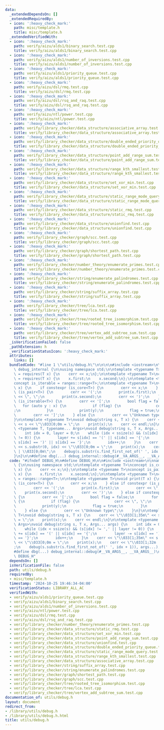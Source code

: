 ```yaml
---
data:
  _extendedDependsOn: []
  _extendedRequiredBy:
  - icon: ':heavy_check_mark:'
    path: misc/template.h
    title: misc/template.h
  _extendedVerifiedWith:
  - icon: ':heavy_check_mark:'
    path: verify/aizu/alds1/binary_search.test.cpp
    title: verify/aizu/alds1/binary_search.test.cpp
  - icon: ':heavy_check_mark:'
    path: verify/aizu/alds1/number_of_inversions.test.cpp
    title: verify/aizu/alds1/number_of_inversions.test.cpp
  - icon: ':heavy_check_mark:'
    path: verify/aizu/alds1/priority_queue.test.cpp
    title: verify/aizu/alds1/priority_queue.test.cpp
  - icon: ':heavy_check_mark:'
    path: verify/aizu/dsl/rmq.test.cpp
    title: verify/aizu/dsl/rmq.test.cpp
  - icon: ':heavy_check_mark:'
    path: verify/aizu/dsl/rsq_and_raq.test.cpp
    title: verify/aizu/dsl/rsq_and_raq.test.cpp
  - icon: ':heavy_check_mark:'
    path: verify/aizu/ntl/power.test.cpp
    title: verify/aizu/ntl/power.test.cpp
  - icon: ':heavy_check_mark:'
    path: verify/library_checker/data_structure/associative_array.test.cpp
    title: verify/library_checker/data_structure/associative_array.test.cpp
  - icon: ':heavy_check_mark:'
    path: verify/library_checker/data_structure/double_ended_priority_queue.test.cpp
    title: verify/library_checker/data_structure/double_ended_priority_queue.test.cpp
  - icon: ':heavy_check_mark:'
    path: verify/library_checker/data_structure/point_add_range_sum.test.cpp
    title: verify/library_checker/data_structure/point_add_range_sum.test.cpp
  - icon: ':heavy_check_mark:'
    path: verify/library_checker/data_structure/range_kth_smallest.test.cpp
    title: verify/library_checker/data_structure/range_kth_smallest.test.cpp
  - icon: ':heavy_check_mark:'
    path: verify/library_checker/data_structure/set_xor_min.test.cpp
    title: verify/library_checker/data_structure/set_xor_min.test.cpp
  - icon: ':heavy_check_mark:'
    path: verify/library_checker/data_structure/static_range_mode_query.test.cpp
    title: verify/library_checker/data_structure/static_range_mode_query.test.cpp
  - icon: ':heavy_check_mark:'
    path: verify/library_checker/data_structure/static_rmq.test.cpp
    title: verify/library_checker/data_structure/static_rmq.test.cpp
  - icon: ':heavy_check_mark:'
    path: verify/library_checker/data_structure/unionfind.test.cpp
    title: verify/library_checker/data_structure/unionfind.test.cpp
  - icon: ':heavy_check_mark:'
    path: verify/library_checker/graph/scc.test.cpp
    title: verify/library_checker/graph/scc.test.cpp
  - icon: ':heavy_check_mark:'
    path: verify/library_checker/graph/shortest_path.test.cpp
    title: verify/library_checker/graph/shortest_path.test.cpp
  - icon: ':heavy_check_mark:'
    path: verify/library_checker/number_theory/enumerate_primes.test.cpp
    title: verify/library_checker/number_theory/enumerate_primes.test.cpp
  - icon: ':heavy_check_mark:'
    path: verify/library_checker/string/enumerate_palindromes.test.cpp
    title: verify/library_checker/string/enumerate_palindromes.test.cpp
  - icon: ':heavy_check_mark:'
    path: verify/library_checker/string/suffix_array.test.cpp
    title: verify/library_checker/string/suffix_array.test.cpp
  - icon: ':heavy_check_mark:'
    path: verify/library_checker/tree/lca.test.cpp
    title: verify/library_checker/tree/lca.test.cpp
  - icon: ':heavy_check_mark:'
    path: verify/library_checker/tree/rooted_tree_isomorphism.test.cpp
    title: verify/library_checker/tree/rooted_tree_isomorphism.test.cpp
  - icon: ':heavy_check_mark:'
    path: verify/library_checker/tree/vertex_add_subtree_sum.test.cpp
    title: verify/library_checker/tree/vertex_add_subtree_sum.test.cpp
  _isVerificationFailed: false
  _pathExtension: h
  _verificationStatusIcon: ':heavy_check_mark:'
  attributes:
    links: []
  bundledCode: "#line 1 \"utils/debug.h\"\n\n\n\n#include <iostream>\n\nnamespace\
    \ debug_internal {\n\nusing namespace std;\n\ntemplate <typename T>\nconcept is_core\
    \ = requires(T x) {\n    cerr << x;\n};\n\ntemplate <typename T>\nconcept is_pair\
    \ = requires(T x) {\n    x.first;\n    x.second;\n};\n\ntemplate <typename T>\n\
    concept is_iterable = ranges::range<T>;\n\ntemplate <typename T>\nvoid print(T\
    \ x) {\n    if constexpr (is_core<T>) {\n        cerr << x;\n    } else if constexpr\
    \ (is_pair<T>) {\n        cerr << '(';\n        print(x.first);\n        cerr\
    \ << \", \";\n        print(x.second);\n        cerr << ')';\n    } else if constexpr\
    \ (is_iterable<T>) {\n        cerr << '[';\n        bool flag = false;\n     \
    \   for (auto y : x) {\n            if (flag) {\n                cerr << \", \"\
    ;\n            }\n            print(y);\n            flag = true;\n        }\n\
    \        cerr << ']';\n    } else {\n        cerr << \"Unknown type\";\n    }\n\
    }\n\ntemplate <typename T>\nvoid debug(string s, T x) {\n    cerr << \"\\033[1;35m\"\
    \ << s << \"\\033[0;0m = \";\n    print(x);\n    cerr << endl;\n}\n\ntemplate\
    \ <typename T, typename... Args>\nvoid debug(string s, T x, Args... args) {\n\
    \    int idx = 0, layer = 0;\n    while (idx < ssize(s) && (s[idx] != ',' || layer\
    \ != 0)) {\n        layer += s[idx] == '(' || s[idx] == '{';\n        layer -=\
    \ s[idx] == ')' || s[idx] == '}';\n        idx++;\n    }\n    cerr << \"\\033[1;35m\"\
    \ << s.substr(0, idx) << \"\\033[0;0m = \";\n    print(x);\n    cerr << \"\\033[1;32m\
    \ | \\033[0;0m\";\n    debug(s.substr(s.find_first_not_of(' ', idx + 1)), args...);\n\
    }\n}\n\n#define dbg(...) debug_internal::debug(#__VA_ARGS__, __VA_ARGS__)\n\n\n"
  code: "#ifndef DEBUG_H\n#define DEBUG_H\n\n#include <iostream>\n\nnamespace debug_internal\
    \ {\n\nusing namespace std;\n\ntemplate <typename T>\nconcept is_core = requires(T\
    \ x) {\n    cerr << x;\n};\n\ntemplate <typename T>\nconcept is_pair = requires(T\
    \ x) {\n    x.first;\n    x.second;\n};\n\ntemplate <typename T>\nconcept is_iterable\
    \ = ranges::range<T>;\n\ntemplate <typename T>\nvoid print(T x) {\n    if constexpr\
    \ (is_core<T>) {\n        cerr << x;\n    } else if constexpr (is_pair<T>) {\n\
    \        cerr << '(';\n        print(x.first);\n        cerr << \", \";\n    \
    \    print(x.second);\n        cerr << ')';\n    } else if constexpr (is_iterable<T>)\
    \ {\n        cerr << '[';\n        bool flag = false;\n        for (auto y : x)\
    \ {\n            if (flag) {\n                cerr << \", \";\n            }\n\
    \            print(y);\n            flag = true;\n        }\n        cerr << ']';\n\
    \    } else {\n        cerr << \"Unknown type\";\n    }\n}\n\ntemplate <typename\
    \ T>\nvoid debug(string s, T x) {\n    cerr << \"\\033[1;35m\" << s << \"\\033[0;0m\
    \ = \";\n    print(x);\n    cerr << endl;\n}\n\ntemplate <typename T, typename...\
    \ Args>\nvoid debug(string s, T x, Args... args) {\n    int idx = 0, layer = 0;\n\
    \    while (idx < ssize(s) && (s[idx] != ',' || layer != 0)) {\n        layer\
    \ += s[idx] == '(' || s[idx] == '{';\n        layer -= s[idx] == ')' || s[idx]\
    \ == '}';\n        idx++;\n    }\n    cerr << \"\\033[1;35m\" << s.substr(0, idx)\
    \ << \"\\033[0;0m = \";\n    print(x);\n    cerr << \"\\033[1;32m | \\033[0;0m\"\
    ;\n    debug(s.substr(s.find_first_not_of(' ', idx + 1)), args...);\n}\n}\n\n\
    #define dbg(...) debug_internal::debug(#__VA_ARGS__, __VA_ARGS__)\n\n#endif //\
    \ DEBUG_H"
  dependsOn: []
  isVerificationFile: false
  path: utils/debug.h
  requiredBy:
  - misc/template.h
  timestamp: '2024-10-25 19:46:34-04:00'
  verificationStatus: LIBRARY_ALL_AC
  verifiedWith:
  - verify/aizu/alds1/priority_queue.test.cpp
  - verify/aizu/alds1/binary_search.test.cpp
  - verify/aizu/alds1/number_of_inversions.test.cpp
  - verify/aizu/ntl/power.test.cpp
  - verify/aizu/dsl/rmq.test.cpp
  - verify/aizu/dsl/rsq_and_raq.test.cpp
  - verify/library_checker/number_theory/enumerate_primes.test.cpp
  - verify/library_checker/data_structure/static_rmq.test.cpp
  - verify/library_checker/data_structure/set_xor_min.test.cpp
  - verify/library_checker/data_structure/point_add_range_sum.test.cpp
  - verify/library_checker/data_structure/unionfind.test.cpp
  - verify/library_checker/data_structure/double_ended_priority_queue.test.cpp
  - verify/library_checker/data_structure/static_range_mode_query.test.cpp
  - verify/library_checker/data_structure/range_kth_smallest.test.cpp
  - verify/library_checker/data_structure/associative_array.test.cpp
  - verify/library_checker/string/suffix_array.test.cpp
  - verify/library_checker/string/enumerate_palindromes.test.cpp
  - verify/library_checker/graph/shortest_path.test.cpp
  - verify/library_checker/graph/scc.test.cpp
  - verify/library_checker/tree/rooted_tree_isomorphism.test.cpp
  - verify/library_checker/tree/lca.test.cpp
  - verify/library_checker/tree/vertex_add_subtree_sum.test.cpp
documentation_of: utils/debug.h
layout: document
redirect_from:
- /library/utils/debug.h
- /library/utils/debug.h.html
title: utils/debug.h
---
```

